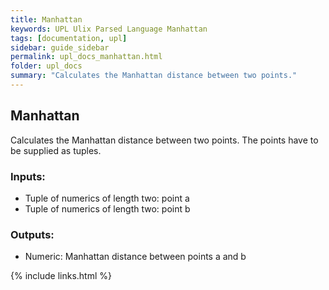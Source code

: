 ```yaml
---
title: Manhattan
keywords: UPL Ulix Parsed Language Manhattan
tags: [documentation, upl]
sidebar: guide_sidebar
permalink: upl_docs_manhattan.html
folder: upl_docs
summary: "Calculates the Manhattan distance between two points."
---
```


## Manhattan

Calculates the Manhattan distance between two points. The points have to be supplied as tuples.

### Inputs:
- Tuple of numerics of length two: point a
- Tuple of numerics of length two: point b

### Outputs:
- Numeric: Manhattan distance between points a and b

{% include links.html %}
